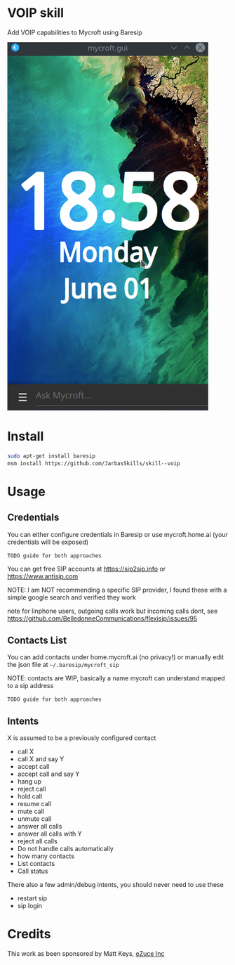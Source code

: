 # VOIP skill

Add VOIP capabilities to Mycroft using Baresip

![](./voip.gif)

# Install

```bash
sudo apt-get install baresip
msm install https://github.com/JarbasSkills/skill--voip
```

# Usage

## Credentials

You can either configure credentials in Baresip or use mycroft.home.ai (your credentials will be exposed)

    TODO guide for both approaches

You can get free SIP accounts at https://sip2sip.info or https://www.antisip.com

NOTE: I am NOT recommending a specific SIP provider, I found these with a simple google search and verified they work

note for linphone users, outgoing calls work but incoming calls dont, see https://github.com/BelledonneCommunications/flexisip/issues/95

## Contacts List

You can add contacts under home.mycroft.ai (no privacy!) or manually edit the json file at ```~/.baresip/mycroft_sip```

NOTE: contacts are WIP, basically a name mycroft can understand mapped to a sip address

    TODO guide for both approaches

## Intents

X is assumed to be a previously configured contact

- call X
- call X and say Y
- accept call
- accept call and say Y
- hang up
- reject call
- hold call
- resume call
- mute call
- unmute call
- answer all calls
- answer all calls with Y
- reject all calls
- Do not handle calls automatically
- how many contacts
- List contacts
- Call status

There also a few admin/debug intents, you should never need to use these

- restart sip
- sip login


# Credits

This work as been sponsored by Matt Keys, [eZuce Inc](https://ezuce.com/)